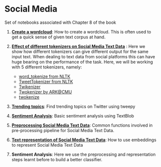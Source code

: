 
# Social Media

Set of notebooks associated with Chapter 8 of the book

1. **[Create a wordcloud](https://github.com/practical-nlp/practical-nlp/blob/master/Ch8/01_WordCloud.ipynb)**: How to create a wordcloud. This is often used to get a quick sense of given text corpus at hand.

2. **[Effect of different tokenizers on Social Media Text Data](https://github.com/practical-nlp/practical-nlp/blob/master/Ch8/02_DifferentTokenizers.ipynb)** : Here we show how different tokenizers can give different output for the same input text. When dealing to text data from social platforms this can have huge bearing on the performance of the task.  Here, we will be working with 5 different tokenizers, namely:

    * [word_tokenize from NLTK](https://www.nltk.org/api/nltk.tokenize.html)
    * [TweetTokenizer from NLTK](https://www.nltk.org/api/nltk.tokenize.html)
    * [Twikenizer](https://pypi.org/project/twikenizer/)
    * [Twokenizer by ARK@CMU](http://www.cs.cmu.edu/~ark/TweetNLP/)
    * [twokenize](https://github.com/leondz/twokenize)
    

3. **[Trending topics](https://github.com/practical-nlp/practical-nlp/blob/master/Ch8/03_TrendingTopics.ipynb)**: Find trending topics on Twitter using tweepy

4. **[Sentiment Analysis](https://github.com/practical-nlp/practical-nlp/blob/master/Ch8/04_Sentiment_Analysis_Textblob.ipynb)**: Basic sentiment analysis using TextBlob 

5. **[Preprocessing Social Media Text Data](https://github.com/practical-nlp/practical-nlp/blob/master/Ch8/O5_smtd_preprocessing.py)**: Common functions involved in pre-processing pipeline for Social Media Text Data.

6. **[Text representation of Social Media Text Data](https://github.com/practical-nlp/practical-nlp/blob/master/Ch8/06_SMTD_embeddings.ipynb)**: How to use embeddings to represent Social Media Text Data

7. **Sentiment Analysis**:  Here we use the preprocessing and representation steps learnt before to build a better classifier. 
